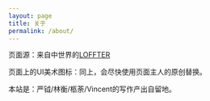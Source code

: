 ```yaml
---
layout: page
title: 关于
permalink: /about/
---
```


页面源：来自中世界的[LOFFTER](https://fromendworld.github.io/LOFFER/document/)

页面上的UI美术图标：同上，会尽快使用页面主人的原创替换。

本站是：严钺/林衡/柩荼/Vincent的写作产出自留地。
